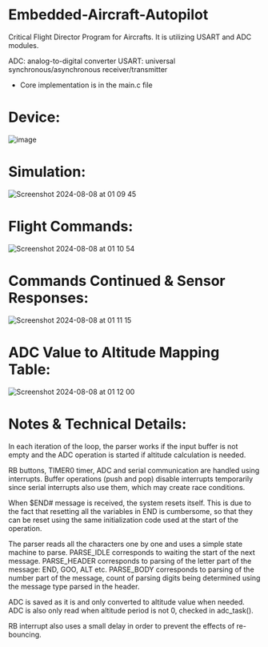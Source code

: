 # Embedded-Aircraft-Autopilot
Critical Flight Director Program for Aircrafts. It is utilizing USART and ADC modules.

ADC: analog-to-digital converter
USART: universal synchronous/asynchronous receiver/transmitter

* Core implementation is in the main.c file

# Device:  
![image](https://github.com/yalcinalp/Assembly-Tetris/assets/95969634/d700872b-76cb-4cf2-bafd-2614f9b04cf8)

# Simulation:  
![Screenshot 2024-08-08 at 01 09 45](https://github.com/user-attachments/assets/d60680f7-8282-4bbd-b52d-5bfe67fa7957)

# Flight Commands:  
![Screenshot 2024-08-08 at 01 10 54](https://github.com/user-attachments/assets/0fbc62a3-fefb-48bf-aa0b-05c0869270ff)

# Commands Continued & Sensor Responses:
![Screenshot 2024-08-08 at 01 11 15](https://github.com/user-attachments/assets/22839c3d-3d0f-4327-81a4-c19a2f450f93)

# ADC Value to Altitude Mapping Table:
![Screenshot 2024-08-08 at 01 12 00](https://github.com/user-attachments/assets/d96fa538-cc3a-4e10-a92c-a032a660cb92)

# Notes & Technical Details:  
In each iteration of the loop, the parser works if the input buffer is not empty and the ADC operation is started if altitude calculation is needed.
 
RB buttons, TIMER0 timer, ADC and serial communication are handled using interrupts. 
Buffer operations (push and pop) disable interrupts temporarily since serial interrupts also use them, which may create race conditions.
 
When $END# message is received, the system resets itself. This is due to the fact that resetting all the variables in END is cumbersome, so that they can be reset using the same initialization code used at the start of the operation.

The parser reads all the characters one by one and uses a simple state machine to parse. PARSE_IDLE corresponds to waiting the start of the next message. 
PARSE_HEADER corresponds to parsing of the letter part of the message: END, GOO, ALT etc. PARSE_BODY corresponds to parsing of the number part of the message, count of parsing digits being determined using the message type parsed in the header.

ADC is saved as it is and only converted to altitude value when needed. ADC is also only read when altitude period is not 0, checked in adc_task().

RB interrupt also uses a small delay in order to prevent the effects of re-bouncing.
